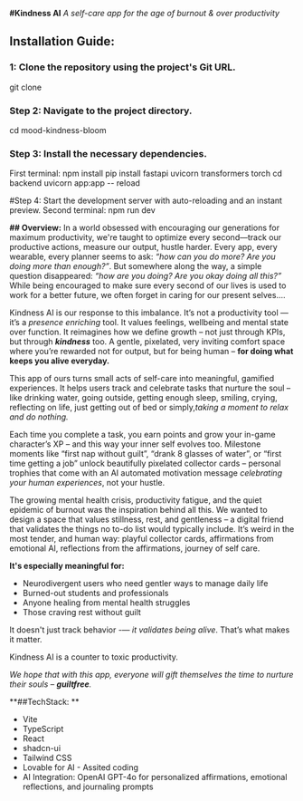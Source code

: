**#Kindness AI**
_A self-care app for the age of burnout & over productivity_

## **Installation Guide**:

### 1: Clone the repository using the project's Git URL.
git clone 

### Step 2: Navigate to the project directory.
cd mood-kindness-bloom

### Step 3: Install the necessary dependencies.
First terminal:
  npm install
  pip install fastapi uvicorn
  transformers torch
  cd backend
  uvicorn app:app -- reload

#Step 4: Start the development server with auto-reloading and an instant preview.
Second terminal:
  npm run dev

**## Overview:**
In a world obsessed with encouraging our generations for maximum productivity, we're taught to optimize every second—track our productive actions, measure our output, hustle harder. 
Every app, every wearable, every planner seems to ask: _“how can you do more? Are you doing more than enough?”_. But somewhere along the way, a simple question disappeared: _“how are you doing? Are you okay doing all this?”_ While being encouraged to make sure every second of our lives is used to work for a better future, we often forget in caring for our present selves….

Kindness AI is our response to this imbalance. It’s not a productivity tool — it’s a _presence enriching_ tool. It values feelings, wellbeing and mental state over function. It reimagines how we define growth – not just through KPIs, but through **_kindness_** too. A gentle, pixelated, very inviting comfort space where you’re rewarded not for output, but for being human – **for doing what keeps you alive everyday.**

This app of ours turns small acts of self-care into meaningful, gamified experiences. It helps users track and celebrate tasks that nurture the soul – like drinking water, going outside, getting enough sleep, smiling, crying, reflecting on life, just getting out of bed or simply,_taking a moment to relax and do nothing._

Each time you complete a task, you earn points and grow your in-game character’s XP – and this way your inner self evolves too. Milestone moments like “first nap without guilt”, “drank 8 glasses of water”, or “first time getting a job” unlock beautifully pixelated collector cards – personal trophies that come with an AI automated motivation message _celebrating your human experiences_, not your hustle.

The growing mental health crisis, productivity fatigue, and the quiet epidemic of burnout was the inspiration behind all this. We wanted to design a space that values stillness, rest, and gentleness – a digital friend that validates the things no to-do list would typically include. 
It’s weird in the most tender, and human way: playful collector cards, affirmations from emotional AI, reflections from the affirmations, journey of self care.

**It's especially meaningful for:**
- Neurodivergent users who need gentler ways to manage daily life
- Burned-out students and professionals
- Anyone healing from mental health struggles
- Those craving rest without guilt

It doesn't just track behavior -— _it validates being alive_. That’s what makes it matter.

Kindness AI is a counter to toxic productivity.

_We hope that with this app, everyone will gift themselves the time to nurture their souls –  **guiltfree**._

**##TechStack: **
- Vite
- TypeScript
- React
- shadcn-ui
- Tailwind CSS
- Lovable for AI - Assited coding
- AI Integration: OpenAI GPT-4o for personalized affirmations, emotional reflections, and journaling prompts
